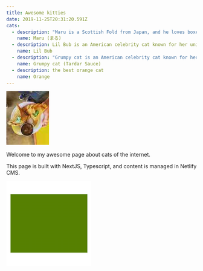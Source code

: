 ```yaml
---
title: Awesome kitties
date: 2019-11-25T20:31:20.591Z
cats:
  - description: "Maru is a Scottish Fold from Japan, and he loves boxes."
    name: Maru (まる)
  - description: Lil Bub is an American celebrity cat known for her unique appearance.
    name: Lil Bub
  - description: "Grumpy cat is an American celebrity cat known for her grumpy appearance. "
    name: Grumpy cat (Tardar Sauce)
  - description: the best orange cat
    name: Orange
---
```


![nachos](/static/img/nachos_tiny.jpg "my nachos")

Welcome to my awesome page about cats of the internet.

This page is built with NextJS, Typescript, and content is managed in Netlify CMS.

![green](/static/img/images.png "that's what i'm talkin about")
